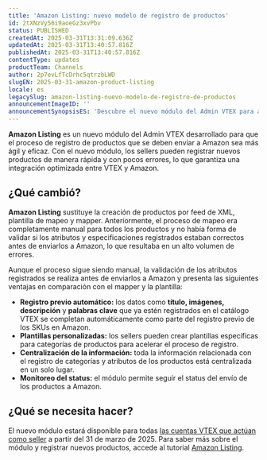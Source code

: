```yaml
---
title: 'Amazon Listing: nuevo modelo de registro de productos'
id: 2tXNzVy56i9aoeGz3xvPbv
status: PUBLISHED
createdAt: 2025-03-31T13:31:09.636Z
updatedAt: 2025-03-31T13:40:57.816Z
publishedAt: 2025-03-31T13:40:57.816Z
contentType: updates
productTeam: Channels
author: 2p7evLfTcDrhc5qtrzbLWD
slugEN: 2025-03-31-amazon-product-listing
locale: es
legacySlug: amazon-listing-nuevo-modelo-de-registro-de-productos
announcementImageID: ''
announcementSynopsisES: 'Descubre el nuevo módulo del Admin VTEX para agilizar el registro de productos en Amazon.'
---
```


**Amazon Listing** es un nuevo módulo del Admin VTEX desarrollado para que el proceso de registro de productos que se deben enviar a Amazon sea más ágil y eficaz. Con el nuevo módulo, los sellers pueden registrar nuevos productos de manera rápida y con pocos errores, lo que garantiza una integración optimizada entre VTEX y Amazon.

## ¿Qué cambió?

**Amazon Listing** sustituye la creación de productos por feed de XML, plantilla de mapeo y mapper. Anteriormente, el proceso de mapeo era completamente manual para todos los productos y no había forma de validar si los atributos y especificaciones registrados estaban correctos antes de enviarlos a Amazon, lo que resultaba en un alto volumen de errores.  

Aunque el proceso sigue siendo manual, la validación de los atributos registrados se realiza antes de enviarlos a Amazon y presenta las siguientes ventajas en comparación con el mapper y la plantilla:  

- **Registro previo automático:** los datos como **título, imágenes, descripción** y **palabras clave** que ya estén registrados en el catálogo VTEX se completan automáticamente como parte del registro previo de los SKUs en Amazon.  
- **Plantillas personalizadas:** los sellers pueden crear plantillas específicas para categorías de productos para acelerar el proceso de registro.  
- **Centralización de la información:** toda la información relacionada con el registro de categorías y atributos de los productos está centralizada en un solo lugar.  
- **Monitoreo del status:** el módulo permite seguir el status del envío de los productos a Amazon.  

## ¿Qué se necesita hacer?

El nuevo módulo estará disponible para todas [las cuentas VTEX que actúan como seller](/es/tutorial/estrategias-de-marketplace-na-vtex--tutorials_402#sendo-seller-vtex) a partir del 31 de marzo de 2025. Para saber más sobre el módulo y registrar nuevos productos, accede al tutorial [Amazon Listing](/es/tutorial/amazon-listing--5HIhbnYzJWkl2yM0o72WrL). 

